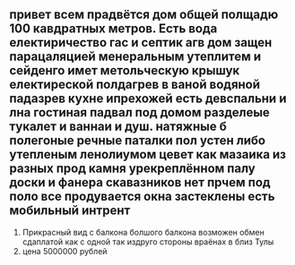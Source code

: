 ## привет всем прадвётся дом общей полщадю 100 кавдратных метров. Есть вода електиричество гас и септик агв дом защен парацаляцией менеральным утеплитем и сейденго имет метольческую крышук електиреской полдагрев в ваной водяной падазрев кухне ипрехожей есть девспальни и лна гостиная падвал под домом разделеые тукалет и ваннаи и душ. натяжные б полегоные  речные паталки пол устен либо утепленым ленолиумом цевет как мазаика из разных прод камня урекреплённом палу доски и фанера скавазников нет прчем под поло все продувается  окна застеклены есть мобильный интрент 


1. Прикрасный вид с балкона болшого балкона возможен обмен сдаплатой как с одной так издруго стороны враёнах в близ Тулы
2. цена 5000000 рублей